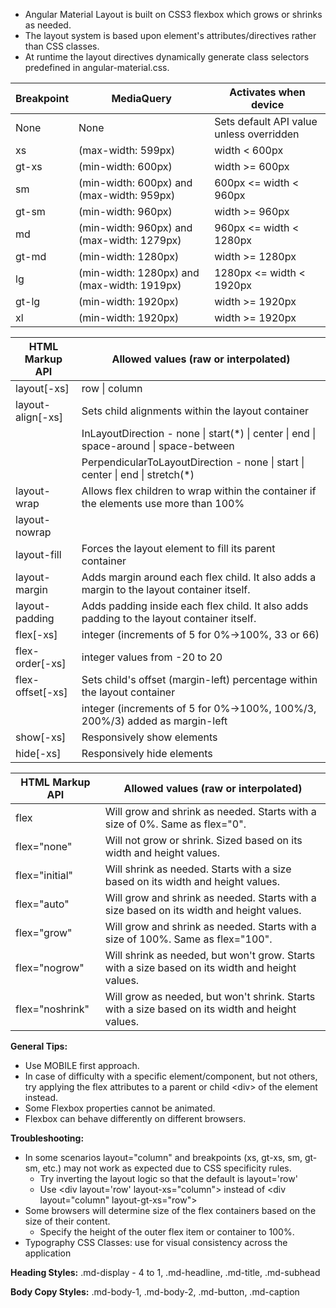 - Angular Material Layout is built on CSS3 flexbox which grows or shrinks as needed.
- The layout system is based upon element's attributes/directives rather than CSS classes.
- At runtime the layout directives dynamically generate class selectors predefined in angular-material.css. 

Breakpoint | MediaQuery | Activates when device
--- | --- | ---
None | None	| Sets default API value unless overridden
xs | (max-width: 599px) | width < 600px
gt-xs | (min-width: 600px) | width >= 600px
sm | (min-width: 600px) and (max-width: 959px) | 600px <= width < 960px
gt-sm | (min-width: 960px) | width >= 960px
md | (min-width: 960px) and (max-width: 1279px) | 960px <= width < 1280px
gt-md | (min-width: 1280px) | width >= 1280px
lg | (min-width: 1280px) and (max-width: 1919px) | 1280px <= width < 1920px
gt-lg | (min-width: 1920px) | width >= 1920px
xl | (min-width: 1920px) | width >= 1920px

HTML Markup API | Allowed values (raw or interpolated)
--- | ---
layout[-xs] | row \| column
layout-align[-xs]	| Sets child alignments within the layout container
| | InLayoutDirection - none \| start(\*) \| center \| end \| space-around \| space-between
| | PerpendicularToLayoutDirection - none \| start \| center \| end \| stretch(\*)
layout-wrap |	Allows flex children to wrap within the container if the elements use more than 100%
layout-nowrap |
layout-fill | Forces the layout element to fill its parent container
layout-margin | Adds margin around each flex child. It also adds a margin to the layout container itself.
layout-padding | Adds padding inside each flex child. It also adds padding to the layout container itself.
flex[-xs] | integer (increments of 5 for 0%->100%, 33 or 66)
flex-order[-xs] | integer values from -20 to 20
flex-offset[-xs] | Sets child's offset (margin-left) percentage within the layout container
| | integer (increments of 5 for 0%->100%, 100%/3, 200%/3) added as margin-left
show[-xs] | Responsively show elements
hide[-xs] | Responsively hide elements

HTML Markup API | Allowed values (raw or interpolated)
--- | ---
flex | Will grow and shrink as needed. Starts with a size of 0%. Same as flex="0".
flex="none" | Will not grow or shrink. Sized based on its width and height values.
flex="initial" | Will shrink as needed. Starts with a size based on its width and height values.
flex="auto"| Will grow and shrink as needed. Starts with a size based on its width and height values.
flex="grow" | Will grow and shrink as needed. Starts with a size of 100%. Same as flex="100".
flex="nogrow" | Will shrink as needed, but won't grow. Starts with a size based on its width and height values.
flex="noshrink" | Will grow as needed, but won't shrink. Starts with a size based on its width and height values.

**General Tips:**
- Use MOBILE first approach.
- In case of difficulty with a specific element/component, but not others, try applying the flex attributes to a parent or child \<div\> of the element instead.
- Some Flexbox properties cannot be animated.
- Flexbox can behave differently on different browsers.

**Troubleshooting:**
- In some scenarios layout="column" and breakpoints (xs, gt-xs, sm, gt-sm, etc.) may not work as expected due to CSS specificity rules.
  - Try inverting the layout logic so that the default is layout='row'
  - Use \<div layout='row' layout-xs="column"\> instead of \<div layout="column" layout-gt-xs="row"\>
- Some browsers will determine size of the flex containers based on the size of their content.
  - Specify the height of the outer flex item or container to 100%.
- Typography CSS Classes: use for visual consistency across the application

**Heading Styles:**
.md-display - 4 to 1, .md-headline, .md-title, .md-subhead

**Body Copy Styles:**
.md-body-1, .md-body-2, .md-button, .md-caption
